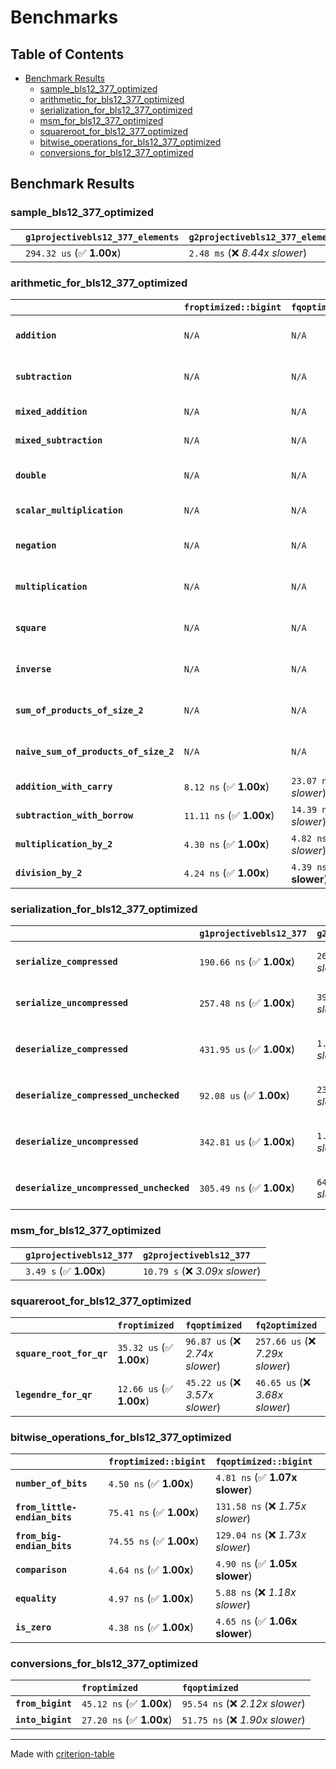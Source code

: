 # Benchmarks

## Table of Contents

- [Benchmark Results](#benchmark-results)
    - [sample_bls12_377_optimized](#sample_bls12_377_optimized)
    - [arithmetic_for_bls12_377_optimized](#arithmetic_for_bls12_377_optimized)
    - [serialization_for_bls12_377_optimized](#serialization_for_bls12_377_optimized)
    - [msm_for_bls12_377_optimized](#msm_for_bls12_377_optimized)
    - [squareroot_for_bls12_377_optimized](#squareroot_for_bls12_377_optimized)
    - [bitwise_operations_for_bls12_377_optimized](#bitwise_operations_for_bls12_377_optimized)
    - [conversions_for_bls12_377_optimized](#conversions_for_bls12_377_optimized)

## Benchmark Results

### sample_bls12_377_optimized

|        | `g1projectivebls12_377_elements`          | `g2projectivebls12_377_elements`           |
|:-------|:------------------------------------------|:------------------------------------------ |
|        | `294.32 us` (✅ **1.00x**)                 | `2.48 ms` (❌ *8.44x slower*)               |

### arithmetic_for_bls12_377_optimized

|                                       | `froptimized::bigint`          | `fqoptimized::bigint`           | `g1projectivebls12_377`          | `g2projectivebls12_377`          | `fq2optimized`                    | `fq12optimized`                   | `fqoptimized`                    | `froptimized`                      |
|:--------------------------------------|:-------------------------------|:--------------------------------|:---------------------------------|:---------------------------------|:----------------------------------|:----------------------------------|:---------------------------------|:---------------------------------- |
| **`addition`**                        | `N/A`                          | `N/A`                           | `1.79 us` (✅ **1.00x**)          | `5.45 us` (❌ *3.04x slower*)     | `34.78 ns` (🚀 **51.46x faster**)  | `239.32 ns` (🚀 **7.48x faster**)  | `24.57 ns` (🚀 **72.84x faster**) | `11.34 ns` (🚀 **157.87x faster**)  |
| **`subtraction`**                     | `N/A`                          | `N/A`                           | `1.85 us` (✅ **1.00x**)          | `5.70 us` (❌ *3.09x slower*)     | `36.06 ns` (🚀 **51.19x faster**)  | `220.05 ns` (🚀 **8.39x faster**)  | `20.03 ns` (🚀 **92.17x faster**) | `11.82 ns` (🚀 **156.19x faster**)  |
| **`mixed_addition`**                  | `N/A`                          | `N/A`                           | `1.30 us` (✅ **1.00x**)          | `4.02 us` (❌ *3.10x slower*)     | `N/A`                             | `N/A`                             | `N/A`                            | `N/A`                              |
| **`mixed_subtraction`**               | `N/A`                          | `N/A`                           | `1.34 us` (✅ **1.00x**)          | `3.94 us` (❌ *2.95x slower*)     | `N/A`                             | `N/A`                             | `N/A`                            | `N/A`                              |
| **`double`**                          | `N/A`                          | `N/A`                           | `887.89 ns` (✅ **1.00x**)        | `2.64 us` (❌ *2.97x slower*)     | `17.51 ns` (🚀 **50.71x faster**)  | `135.87 ns` (🚀 **6.53x faster**)  | `13.41 ns` (🚀 **66.19x faster**) | `11.12 ns` (🚀 **79.86x faster**)   |
| **`scalar_multiplication`**           | `N/A`                          | `N/A`                           | `467.72 us` (✅ **1.00x**)        | `1.41 ms` (❌ *3.01x slower*)     | `N/A`                             | `N/A`                             | `N/A`                            | `N/A`                              |
| **`negation`**                        | `N/A`                          | `N/A`                           | `N/A`                            | `N/A`                            | `29.31 ns` (❌ *3.47x slower*)     | `176.71 ns` (❌ *20.90x slower*)   | `21.17 ns` (❌ *2.50x slower*)    | `8.46 ns` (✅ **1.00x**)            |
| **`multiplication`**                  | `N/A`                          | `N/A`                           | `N/A`                            | `N/A`                            | `341.57 ns` (❌ *7.11x slower*)    | `8.89 us` (❌ *185.02x slower*)    | `102.66 ns` (❌ *2.14x slower*)   | `48.02 ns` (✅ **1.00x**)           |
| **`square`**                          | `N/A`                          | `N/A`                           | `N/A`                            | `N/A`                            | `382.70 ns` (❌ *9.72x slower*)    | `6.54 us` (❌ *166.18x slower*)    | `78.68 ns` (❌ *2.00x slower*)    | `39.37 ns` (✅ **1.00x**)           |
| **`inverse`**                         | `N/A`                          | `N/A`                           | `N/A`                            | `N/A`                            | `17.16 us` (❌ *2.42x slower*)     | `33.36 us` (❌ *4.71x slower*)     | `16.14 us` (❌ *2.28x slower*)    | `7.09 us` (✅ **1.00x**)            |
| **`sum_of_products_of_size_2`**       | `N/A`                          | `N/A`                           | `N/A`                            | `N/A`                            | `759.76 ns` (❌ *11.91x slower*)   | `18.12 us` (❌ *284.01x slower*)   | `142.01 ns` (❌ *2.23x slower*)   | `63.81 ns` (✅ **1.00x**)           |
| **`naive_sum_of_products_of_size_2`** | `N/A`                          | `N/A`                           | `N/A`                            | `N/A`                            | `726.44 ns` (❌ *7.30x slower*)    | `18.06 us` (❌ *181.42x slower*)   | `233.08 ns` (❌ *2.34x slower*)   | `99.57 ns` (✅ **1.00x**)           |
| **`addition_with_carry`**             | `8.12 ns` (✅ **1.00x**)        | `23.07 ns` (❌ *2.84x slower*)   | `N/A`                            | `N/A`                            | `N/A`                             | `N/A`                             | `N/A`                            | `N/A`                              |
| **`subtraction_with_borrow`**         | `11.11 ns` (✅ **1.00x**)       | `14.39 ns` (❌ *1.30x slower*)   | `N/A`                            | `N/A`                            | `N/A`                             | `N/A`                             | `N/A`                            | `N/A`                              |
| **`multiplication_by_2`**             | `4.30 ns` (✅ **1.00x**)        | `4.82 ns` (❌ *1.12x slower*)    | `N/A`                            | `N/A`                            | `N/A`                             | `N/A`                             | `N/A`                            | `N/A`                              |
| **`division_by_2`**                   | `4.24 ns` (✅ **1.00x**)        | `4.39 ns` (✅ **1.04x slower**)  | `N/A`                            | `N/A`                            | `N/A`                             | `N/A`                             | `N/A`                            | `N/A`                              |

### serialization_for_bls12_377_optimized

|                                          | `g1projectivebls12_377`          | `g2projectivebls12_377`          | `froptimized`                      | `fqoptimized`                       | `fq2optimized`                      | `fq12optimized`                   |
|:-----------------------------------------|:---------------------------------|:---------------------------------|:-----------------------------------|:------------------------------------|:------------------------------------|:--------------------------------- |
| **`serialize_compressed`**               | `190.66 ns` (✅ **1.00x**)        | `268.71 ns` (❌ *1.41x slower*)   | `37.15 ns` (🚀 **5.13x faster**)    | `62.24 ns` (🚀 **3.06x faster**)     | `126.58 ns` (✅ **1.51x faster**)    | `798.88 ns` (❌ *4.19x slower*)    |
| **`serialize_uncompressed`**             | `257.48 ns` (✅ **1.00x**)        | `397.98 ns` (❌ *1.55x slower*)   | `39.44 ns` (🚀 **6.53x faster**)    | `62.94 ns` (🚀 **4.09x faster**)     | `127.20 ns` (🚀 **2.02x faster**)    | `799.14 ns` (❌ *3.10x slower*)    |
| **`deserialize_compressed`**             | `431.95 us` (✅ **1.00x**)        | `1.28 ms` (❌ *2.97x slower*)     | `63.09 ns` (🚀 **6846.60x faster**) | `175.84 ns` (🚀 **2456.53x faster**) | `299.43 ns` (🚀 **1442.58x faster**) | `1.83 us` (🚀 **236.28x faster**)  |
| **`deserialize_compressed_unchecked`**   | `92.08 us` (✅ **1.00x**)         | `239.35 us` (❌ *2.60x slower*)   | `62.40 ns` (🚀 **1475.68x faster**) | `166.15 ns` (🚀 **554.22x faster**)  | `296.35 ns` (🚀 **310.72x faster**)  | `1.82 us` (🚀 **50.47x faster**)   |
| **`deserialize_uncompressed`**           | `342.81 us` (✅ **1.00x**)        | `1.05 ms` (❌ *3.05x slower*)     | `59.04 ns` (🚀 **5806.17x faster**) | `168.46 ns` (🚀 **2035.02x faster**) | `303.44 ns` (🚀 **1129.74x faster**) | `1.83 us` (🚀 **187.03x faster**)  |
| **`deserialize_uncompressed_unchecked`** | `305.49 ns` (✅ **1.00x**)        | `648.53 ns` (❌ *2.12x slower*)   | `59.71 ns` (🚀 **5.12x faster**)    | `167.47 ns` (🚀 **1.82x faster**)    | `304.87 ns` (✅ **1.00x faster**)    | `1.80 us` (❌ *5.89x slower*)      |

### msm_for_bls12_377_optimized

|        | `g1projectivebls12_377`          | `g2projectivebls12_377`           |
|:-------|:---------------------------------|:--------------------------------- |
|        | `3.49 s` (✅ **1.00x**)           | `10.79 s` (❌ *3.09x slower*)      |

### squareroot_for_bls12_377_optimized

|                          | `froptimized`            | `fqoptimized`                   | `fq2optimized`                    |
|:-------------------------|:-------------------------|:--------------------------------|:--------------------------------- |
| **`square_root_for_qr`** | `35.32 us` (✅ **1.00x**) | `96.87 us` (❌ *2.74x slower*)   | `257.66 us` (❌ *7.29x slower*)    |
| **`legendre_for_qr`**    | `12.66 us` (✅ **1.00x**) | `45.22 us` (❌ *3.57x slower*)   | `46.65 us` (❌ *3.68x slower*)     |

### bitwise_operations_for_bls12_377_optimized

|                               | `froptimized::bigint`          | `fqoptimized::bigint`             |
|:------------------------------|:-------------------------------|:--------------------------------- |
| **`number_of_bits`**          | `4.50 ns` (✅ **1.00x**)        | `4.81 ns` (✅ **1.07x slower**)    |
| **`from_little-endian_bits`** | `75.41 ns` (✅ **1.00x**)       | `131.58 ns` (❌ *1.75x slower*)    |
| **`from_big-endian_bits`**    | `74.55 ns` (✅ **1.00x**)       | `129.04 ns` (❌ *1.73x slower*)    |
| **`comparison`**              | `4.64 ns` (✅ **1.00x**)        | `4.90 ns` (✅ **1.05x slower**)    |
| **`equality`**                | `4.97 ns` (✅ **1.00x**)        | `5.88 ns` (❌ *1.18x slower*)      |
| **`is_zero`**                 | `4.38 ns` (✅ **1.00x**)        | `4.65 ns` (✅ **1.06x slower**)    |

### conversions_for_bls12_377_optimized

|                   | `froptimized`            | `fqoptimized`                    |
|:------------------|:-------------------------|:-------------------------------- |
| **`from_bigint`** | `45.12 ns` (✅ **1.00x**) | `95.54 ns` (❌ *2.12x slower*)    |
| **`into_bigint`** | `27.20 ns` (✅ **1.00x**) | `51.75 ns` (❌ *1.90x slower*)    |

---
Made with [criterion-table](https://github.com/nu11ptr/criterion-table)

